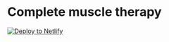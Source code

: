 # Complete muscle therapy
<a href="https://app.netlify.com/start/deploy?repository=https://github.com/hungryram/complete-muscle-therapy"><img src="https://www.netlify.com/img/deploy/button.svg" alt="Deploy to Netlify"></a>

